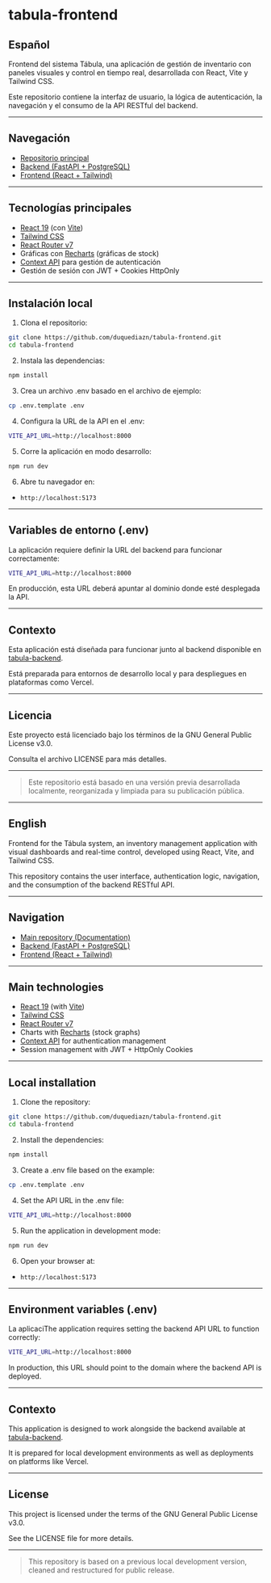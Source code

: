 # tabula-frontend

## Español

Frontend del sistema Tábula, una aplicación de gestión de inventario con paneles visuales y control en tiempo real, desarrollada con React, Vite y Tailwind CSS.

Este repositorio contiene la interfaz de usuario, la lógica de autenticación, la navegación y el consumo de la API RESTful del backend.

---

## Navegación

- [Repositorio principal](https://github.com/duquediazn/tabula)
- [Backend (FastAPI + PostgreSQL)](https://github.com/duquediazn/tabula-backend)
- [Frontend (React + Tailwind)](https://github.com/duquediazn/tabula-frontend)

---

## Tecnologías principales

- [React 19](https://react.dev/) (con [Vite](https://vitejs.dev/))
- [Tailwind CSS](https://tailwindcss.com/)
- [React Router v7](https://reactrouter.com/en/main)
- Gráficas con [Recharts](https://recharts.org/) (gráficas de stock)
- [Context API](https://react.dev/learn/passing-data-deeply-with-context) para gestión de autenticación
- Gestión de sesión con JWT + Cookies HttpOnly

---

## Instalación local

1. Clona el repositorio:

```bash
git clone https://github.com/duquediazn/tabula-frontend.git
cd tabula-frontend

```

2. Instala las dependencias:

```bash
npm install

```

3. Crea un archivo .env basado en el archivo de ejemplo:


```bash
cp .env.template .env

```

4. Configura la URL de la API en el .env:

```bash
VITE_API_URL=http://localhost:8000
```

5. Corre la aplicación en modo desarrollo:


```bash
npm run dev
```

6. Abre tu navegador en: 

- `http://localhost:5173`

---

##  Variables de entorno (.env)

La aplicación requiere definir la URL del backend para funcionar correctamente:

```bash
VITE_API_URL=http://localhost:8000
```

En producción, esta URL deberá apuntar al dominio donde esté desplegada la API.

---

## Contexto

Esta aplicación está diseñada para funcionar junto al backend disponible en [tabula-backend](https://github.com/duquediazn/tabula-backend).

Está preparada para entornos de desarrollo local y para despliegues en plataformas como Vercel.

---

## Licencia

Este proyecto está licenciado bajo los términos de la GNU General Public License v3.0.

Consulta el archivo LICENSE para más detalles.

---

> Este repositorio está basado en una versión previa desarrollada localmente, reorganizada y limpiada para su publicación pública.

---

## English

Frontend for the Tábula system, an inventory management application with visual dashboards and real-time control, developed using React, Vite, and Tailwind CSS.

This repository contains the user interface, authentication logic, navigation, and the consumption of the backend RESTful API.

--- 

## Navigation

- [Main repository (Documentation)](https://github.com/duquediazn/tabula)
- [Backend (FastAPI + PostgreSQL)](https://github.com/duquediazn/tabula-backend)
- [Frontend (React + Tailwind)](https://github.com/duquediazn/tabula-frontend)

---

## Main technologies

- [React 19](https://react.dev/) (with [Vite](https://vitejs.dev/))
- [Tailwind CSS](https://tailwindcss.com/)
- [React Router v7](https://reactrouter.com/en/main)
- Charts with [Recharts](https://recharts.org/) (stock graphs)
- [Context API](https://react.dev/learn/passing-data-deeply-with-context) for authentication management
- Session management with JWT + HttpOnly Cookies

---

## Local installation

1. Clone the repository:

```bash
git clone https://github.com/duquediazn/tabula-frontend.git
cd tabula-frontend

```

2. Install the dependencies:

```bash
npm install

```

3. Create a .env file based on the example:


```bash
cp .env.template .env

```

4. Set the API URL in the .env file:

```bash
VITE_API_URL=http://localhost:8000
```

5. Run the application in development mode:


```bash
npm run dev
```

6. Open your browser at:

- `http://localhost:5173`

---

##  Environment variables (.env)

La aplicaciThe application requires setting the backend API URL to function correctly:

```bash
VITE_API_URL=http://localhost:8000
```

In production, this URL should point to the domain where the backend API is deployed.

---

## Contexto

This application is designed to work alongside the backend available at [tabula-backend](https://github.com/duquediazn/tabula-backend).

It is prepared for local development environments as well as deployments on platforms like Vercel.

---

## License

This project is licensed under the terms of the GNU General Public License v3.0.

See the LICENSE file for more details.

---


> This repository is based on a previous local development version, cleaned and restructured for public release.


